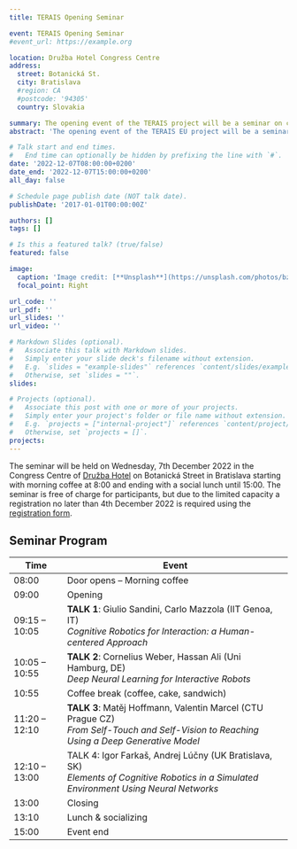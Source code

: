 ```yaml
---
title: TERAIS Opening Seminar

event: TERAIS Opening Seminar
#event_url: https://example.org

location: Družba Hotel Congress Centre
address:
  street: Botanická St.
  city: Bratislava
  #region: CA
  #postcode: '94305'
  country: Slovakia

summary: The opening event of the TERAIS project will be a seminar on cognitive robotics held at the Družba Hotel Congress Centre in Bratislava on 7th December, 2022.
abstract: 'The opening event of the TERAIS EU project will be a seminar on cognitive robotics. The list of invited speakers of the seminar includes Prof. Giulio Sandini from IIT Genoa, Dr. Cornelius Weber from the University of Hamburg and Assoc. Prof. Matěj Hoffmann from CTU in Prague.'

# Talk start and end times.
#   End time can optionally be hidden by prefixing the line with `#`.
date: '2022-12-07T08:00:00+0200'
date_end: '2022-12-07T15:00:00+0200'
all_day: false

# Schedule page publish date (NOT talk date).
publishDate: '2017-01-01T00:00:00Z'

authors: []
tags: []

# Is this a featured talk? (true/false)
featured: false

image:
  caption: 'Image credit: [**Unsplash**](https://unsplash.com/photos/bzdhc5b3Bxs)'
  focal_point: Right

url_code: ''
url_pdf: ''
url_slides: ''
url_video: ''

# Markdown Slides (optional).
#   Associate this talk with Markdown slides.
#   Simply enter your slide deck's filename without extension.
#   E.g. `slides = "example-slides"` references `content/slides/example-slides.md`.
#   Otherwise, set `slides = ""`.
slides:

# Projects (optional).
#   Associate this post with one or more of your projects.
#   Simply enter your project's folder or file name without extension.
#   E.g. `projects = ["internal-project"]` references `content/project/deep-learning/index.md`.
#   Otherwise, set `projects = []`.
projects:
---
```

The seminar will be held on Wednesday, 7th December 2022
in the Congress Centre of [Družba Hotel](https://goo.gl/maps/xxY6JDGqB1hmoQx18)
on Botanická Street in Bratislava starting with morning coffee at 8:00
and ending with a social lunch until 15:00.
The seminar is free of charge for participants,
but due to the limited capacity a registration
no later than 4th December 2022
is required using the [registration form](https://forms.gle/qQpTW7JPspwdWp4q9).

## Seminar Program

| Time  | Event                     |
|-------|-----------------------------|
| 08:00 | Door opens – Morning coffee |
| 09:00 | Opening |
| 09:15 – 10:05 | **TALK 1**: Giulio Sandini, Carlo Mazzola (IIT Genoa, IT)<br><cite>Cognitive Robotics for Interaction: a Human-centered Approach</cite> |
| 10:05 – 10:55 | **TALK 2**: Cornelius Weber, Hassan Ali (Uni Hamburg, DE)<br><cite>Deep Neural Learning for Interactive Robots</cite> |
| 10:55 | Coffee break (coffee, cake, sandwich) |
| 11:20 – 12:10 | **TALK 3**: Matěj Hoffmann, Valentin Marcel (CTU Prague CZ)<br><cite>From Self-Touch and Self-Vision to Reaching Using a Deep Generative Model</cite> |
| 12:10 – 13:00 | TALK 4: Igor Farkaš, Andrej Lúčny (UK Bratislava, SK)<br><cite>Elements of Cognitive Robotics in a Simulated Environment Using Neural Networks</cite> |
| 13:00 | Closing |
| 13:10 | Lunch & socializing |
| 15:00 | Event end |
